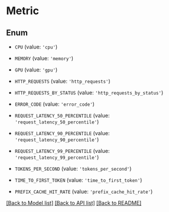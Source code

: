 # Metric


## Enum

* `CPU` (value: `'cpu'`)

* `MEMORY` (value: `'memory'`)

* `GPU` (value: `'gpu'`)

* `HTTP_REQUESTS` (value: `'http_requests'`)

* `HTTP_REQUESTS_BY_STATUS` (value: `'http_requests_by_status'`)

* `ERROR_CODE` (value: `'error_code'`)

* `REQUEST_LATENCY_50_PERCENTILE` (value: `'request_latency_50_percentile'`)

* `REQUEST_LATENCY_90_PERCENTILE` (value: `'request_latency_90_percentile'`)

* `REQUEST_LATENCY_99_PERCENTILE` (value: `'request_latency_99_percentile'`)

* `TOKENS_PER_SECOND` (value: `'tokens_per_second'`)

* `TIME_TO_FIRST_TOKEN` (value: `'time_to_first_token'`)

* `PREFIX_CACHE_HIT_RATE` (value: `'prefix_cache_hit_rate'`)

[[Back to Model list]](../README.md#documentation-for-models) [[Back to API list]](../README.md#documentation-for-api-endpoints) [[Back to README]](../README.md)


